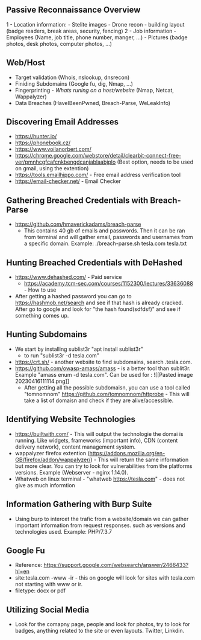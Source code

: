 ## Passive Reconnaissance Overview
1 - Location information:
	- Stelite images
	- Drone recon
	- building layout (badge readers, break areas, security, fencing)
2 - Job information
	- Employees (Name, job title, phone number, manger, ...)
	- Pictures (badge photos, desk photos, computer photos, ...)

## Web/Host
- Target validation  (Whois, nslookup, dnsrecon)
- Finiding Subdomains (Google fu, dig, Nmap, ...)
- Fingerprinting - *Whats runing on a host/website* (Nmap, Netcat, Wappalyzer)
- Data Breaches (HaveIBeenPwned, Breach-Parse, WeLeakInfo)


## Discovering Email Addresses
- https://hunter.io/
- https://phonebook.cz/
- https://www.voilanorbert.com/
- https://chrome.google.com/webstore/detail/clearbit-connect-free-ver/pmnhcgfcafcnkbengdcanjablaabjplo (Best option, needs to be used on gmail, using the extention)
- https://tools.emailhippo.com/ - Free email address verification tool
- https://email-checker.net/ - Email Checker

## Gathering Breached Credentials with Breach-Parse
 - https://github.com/hmaverickadams/breach-parse
	 - This contains 40 gb of emails and passwords. Then it can be ran from terminal and will gather email, passwords and usernames from a specific domain. Example: ./breach-parse.sh tesla.com tesla.txt

## Hunting Breached Credentials with DeHashed
- https://www.dehashed.com/ - Paid service
	- 	https://academy.tcm-sec.com/courses/1152300/lectures/33636088 - How to use
- After getting a hashed password you can go to https://hashmob.net/search and see if that hash is already cracked. After go to google and look for "the hash found(sdfdsf)" and see if something comes up. 

## Hunting Subdomains
- We start by installing sublist3r "apt install sublist3r"
	- to run "sublist3r -d tesla.com"
- https://crt.sh/ - another website to find subdomains, search .tesla.com.
- https://github.com/owasp-amass/amass - is a better tool than sublit3r. Example "amass enum -d tesla.com". Can be used for :
![[Pasted image 20230416111114.png]]
	- After getting all the possible subdomaisn, you can use a tool called "tomnomnom" https://github.com/tomnomnom/httprobe - This will take a list of domaisn and check if they are alive/accessible. 

## Identifying Website Technologies
- https://builtwith.com/ - This will output the technologie the domai is running. Like widgets, frameworks (important info), CDN (content delivery network), content management system.
- wappalyzer firefox extention (https://addons.mozilla.org/en-GB/firefox/addon/wappalyzer/) - This will return the same information but more clear. You can try to look for vulnerabilities from the platforms versions. Example (Webserver - nginx 1.14.0).
- Whatweb on linux terminal - "whatweb https://tesla.com" - does not give as much informtion

## Information Gathering with Burp Suite
- Using burp to intercet the trafic from a website/domain we can gather important information from request responses. such as versions and technologies used. Example: PHP/7.3.7

## Google Fu
- Reference: https://support.google.com/websearch/answer/2466433?hl=en
- site:tesla.com -www -ir - this on google will look for sites with tesla.com not starting with www or ir. 
- filetype: docx or pdf
## Utilizing Social Media
- Look for the comapny page, people and look for photos, try to look for badges, anything related to the site or even layouts. Twitter, Linkdin.


